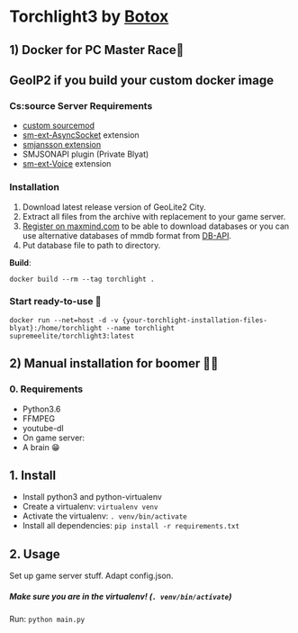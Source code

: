 # Torchlight3 by [Botox](https://botox.bz/)


## 1) Docker for PC Master Race🚀

## GeoIP2 if you build your custom docker image

### Cs:source Server Requirements

* [custom sourcemod](https://github.com/Supreme-Elite/sourcemod/releases/tag/1.11.0.6512)
* [sm-ext-AsyncSocket](https://git.botox.bz/CSSZombieEscape/sm-ext-AsyncSocket) extension
* [smjansson extension](https://forums.alliedmods.net/showthread.php?t=184604)
* SMJSONAPI plugin (Private Blyat)
* [sm-ext-Voice](https://git.botox.bz/CSSZombieEscape/sm-ext-Voice) extension


### Installation
1. Download latest release version of GeoLite2 City.
2. Extract all files from the archive with replacement to your game server.
3. [Register on maxmind.com](https://www.maxmind.com/en/geolite2/signup) to be able to download databases or you can use alternative databases of mmdb format from [DB-API](https://db-ip.com/db).
4. Put database file to path to directory.

**Build**:

```docker build --rm --tag torchlight .```

### Start ready-to-use 💃

```docker run --net=host -d -v {your-torchlight-installation-files-blyat}:/home/torchlight --name torchlight supremeelite/torchlight3:latest```



 ##  2) Manual installation for boomer 👨‍🦳


### 0. Requirements

* Python3.6
* FFMPEG
* youtube-dl
* On game server:
* A brain 😁



  

## 1. Install

* Install python3 and python-virtualenv
* Create a virtualenv: `virtualenv venv`
* Activate the virtualenv: `. venv/bin/activate`
* Install all dependencies: `pip install -r requirements.txt`

  

## 2. Usage

Set up game server stuff.
Adapt config.json.

##### Make sure you are in the virtualenv! (`. venv/bin/activate`)

Run: `python main.py`
